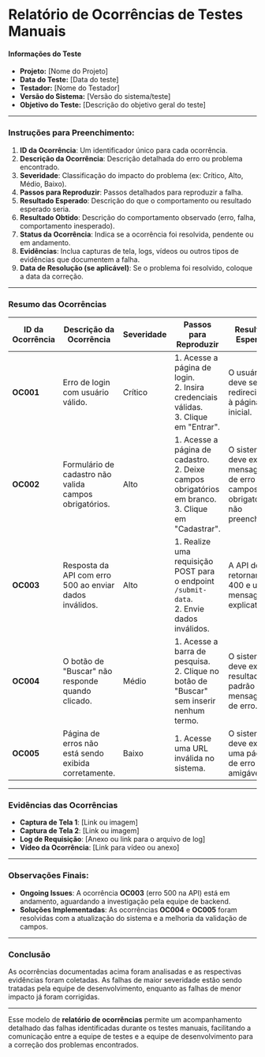 # Relatório de Ocorrências de Testes Manuais

#### **Informações do Teste**
- **Projeto:** [Nome do Projeto]
- **Data do Teste:** [Data do teste]
- **Testador:** [Nome do Testador]
- **Versão do Sistema:** [Versão do sistema/teste]
- **Objetivo do Teste:** [Descrição do objetivo geral do teste]

---

### **Instruções para Preenchimento:**
1. **ID da Ocorrência**: Um identificador único para cada ocorrência.
2. **Descrição da Ocorrência**: Descrição detalhada do erro ou problema encontrado.
3. **Severidade**: Classificação do impacto do problema (ex: Crítico, Alto, Médio, Baixo).
4. **Passos para Reproduzir**: Passos detalhados para reproduzir a falha.
5. **Resultado Esperado**: Descrição do que o comportamento ou resultado esperado seria.
6. **Resultado Obtido**: Descrição do comportamento observado (erro, falha, comportamento inesperado).
7. **Status da Ocorrência**: Indica se a ocorrência foi resolvida, pendente ou em andamento.
8. **Evidências**: Inclua capturas de tela, logs, vídeos ou outros tipos de evidências que documentem a falha.
9. **Data de Resolução (se aplicável)**: Se o problema foi resolvido, coloque a data da correção.

---

### **Resumo das Ocorrências**

| **ID da Ocorrência** | **Descrição da Ocorrência**                                    | **Severidade** | **Passos para Reproduzir**                                                                 | **Resultado Esperado**                                   | **Resultado Obtido**                                     | **Status**      | **Evidências**       | **Data de Resolução** |
|----------------------|-----------------------------------------------------------------|----------------|-------------------------------------------------------------------------------------------|---------------------------------------------------------|---------------------------------------------------------|-----------------|----------------------|-----------------------|
| **OC001**            | Erro de login com usuário válido.                              | Crítico        | 1. Acesse a página de login. <br> 2. Insira credenciais válidas. <br> 3. Clique em "Entrar". | O usuário deve ser redirecionado à página inicial.       | O usuário foi redirecionado para uma página de erro.    | **Pendente**    | [Captura de Tela 1]   | -                     |
| **OC002**            | Formulário de cadastro não valida campos obrigatórios.         | Alto           | 1. Acesse a página de cadastro. <br> 2. Deixe campos obrigatórios em branco. <br> 3. Clique em "Cadastrar". | O sistema deve exibir mensagens de erro para campos obrigatórios não preenchidos. | Não houve validação, o formulário foi enviado em branco. | **Pendente**    | [Captura de Tela 2]   | -                     |
| **OC003**            | Resposta da API com erro 500 ao enviar dados inválidos.       | Alto           | 1. Realize uma requisição POST para o endpoint `/submit-data`. <br> 2. Envie dados inválidos. | A API deve retornar erro 400 e uma mensagem explicativa. | A API retornou erro 500 sem mensagem explicativa.       | **Em andamento** | [Log da Requisição]   | -                     |
| **OC004**            | O botão de "Buscar" não responde quando clicado.               | Médio          | 1. Acesse a barra de pesquisa. <br> 2. Clique no botão de "Buscar" sem inserir nenhum termo. | O sistema deve exibir resultados padrão ou mensagem de erro. | O sistema não respondeu ao clique no botão.            | **Resolvido**    | [Captura de Tela 3]   | 06/03/2025            |
| **OC005**            | Página de erros não está sendo exibida corretamente.          | Baixo          | 1. Acesse uma URL inválida no sistema.                                                    | O sistema deve exibir uma página de erro amigável.      | A página de erro exibe um erro 404 padrão sem estilo.   | **Resolvido**    | [Captura de Tela 4]   | 06/03/2025            |

---

### **Evidências das Ocorrências**

- **Captura de Tela 1**: [Link ou imagem]
- **Captura de Tela 2**: [Link ou imagem]
- **Log de Requisição**: [Anexo ou link para o arquivo de log]
- **Vídeo da Ocorrência**: [Link para vídeo ou anexo]

---

### **Observações Finais:**

- **Ongoing Issues**: A ocorrência **OC003** (erro 500 na API) está em andamento, aguardando a investigação pela equipe de backend.
- **Soluções Implementadas**: As ocorrências **OC004** e **OC005** foram resolvidas com a atualização do sistema e a melhoria da validação de campos.

---

### **Conclusão**
As ocorrências documentadas acima foram analisadas e as respectivas evidências foram coletadas. As falhas de maior severidade estão sendo tratadas pela equipe de desenvolvimento, enquanto as falhas de menor impacto já foram corrigidas.

---

Esse modelo de **relatório de ocorrências** permite um acompanhamento detalhado das falhas identificadas durante os testes manuais, facilitando a comunicação entre a equipe de testes e a equipe de desenvolvimento para a correção dos problemas encontrados.